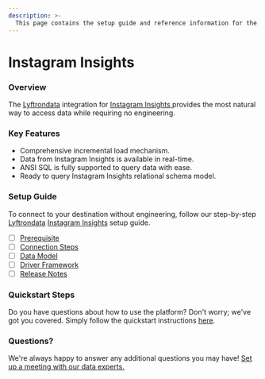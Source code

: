 ```yaml
---
description: >-
  This page contains the setup guide and reference information for the Instagram Insights source connector.
---
```


# Instagram Insights

### Overview

The [Lyftrondata](https://www.lyftrondata.com/) integration for [Instagram Insights](https://www.lyftrondata.com/integration/instagram-insights/)[ ](https://www.lyftrondata.com/integration/instagram-insights/)provides the most natural way to access data while requiring no engineering.

### Key Features

* Comprehensive incremental load mechanism.
* Data from Instagram Insights is available in real-time.&#x20;
* ANSI SQL is fully supported to query data with ease.
* Ready to query Instagram Insights relational schema model.

### Setup Guide

To connect to your destination without engineering, follow our step-by-step [Lyftrondata](https://www.lyftrondata.com/)  [Instagram Insights](https://www.lyftrondata.com/integration/instagram-insights/) setup guide.

* [ ] [Prerequisite](../../marketing-analytics/instagram-insights/prerequisite.md)
* [ ] [Connection Steps](../../marketing-analytics/instagram-insights/connection-steps.md)
* [ ] [Data Model](../../marketing-analytics/instagram-insights/data-model/)
* [ ] [Driver Framework](../../marketing-analytics/instagram-insights/driver-framework/)
* [ ] [Release Notes](../../marketing-analytics/instagram-insights/release-notes.md)

### Quickstart Steps

Do you have questions about how to use the platform? Don't worry; we've got you covered. Simply follow the quickstart instructions [here](../../../quickstart-steps.md).

### Questions? <a href="#questions" id="questions"></a>

We're always happy to answer any additional questions you may have! [Set up a meeting with our data experts.](https://www.lyftrondata.com/book-a-meeting/)

